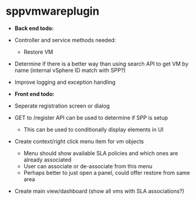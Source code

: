# sppvmwareplugin

* __Back end todo:__
* Controller and service methods needed:
  * Restore VM
* Determine if there is a better way than using search API to get VM by name (internal vSphere ID match with SPP?)
* Improve logging and exception handling

* __Front end todo:__
* Seperate registration screen or dialog
* GET to /register API can be used to determine if SPP is setup
   * This can be used to conditionally display elements in UI
* Create context/right click menu item for vm objects
   * Menu should show available SLA policies and which ones are already associated
   * User can associate or de-associate from this menu
   * Perhaps better to just open a panel, could offer restore from same area
* Create main view/dashboard (show all vms with SLA associations?)
